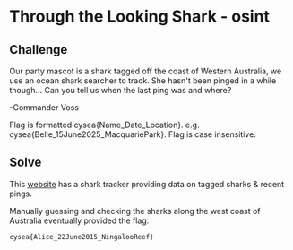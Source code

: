 # Through the Looking Shark - osint

## Challenge

Our party mascot is a shark tagged off the coast of Western Australia, we use an ocean shark searcher to track. She hasn't been pinged in a while though... Can you tell us when the last ping was and where?

-Commander Voss

Flag is formatted cysea{Name_Date_Location}. e.g. cysea{Belle_15June2025_MacquariePark}. Flag is case insensitive.

## Solve

This [website](https://www.ocearch.org/tracker/) has a shark tracker providing data on tagged sharks & recent pings. 

Manually guessing and checking the sharks along the west coast of Australia eventually provided the flag:

`cysea{Alice_22June2015_NingalooReef}`

